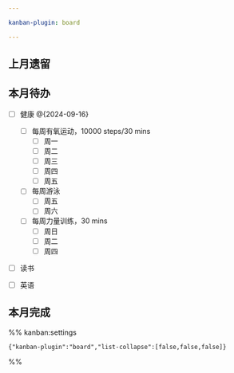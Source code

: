 ```yaml
---

kanban-plugin: board

---
```


## 上月遗留



## 本月待办

- [ ] 健康 @{2024-09-16} 
	- [ ] 每周有氧运动，10000 steps/30 mins
		- [ ] 周一 
		- [ ] 周二
		- [ ] 周三
		- [ ] 周四 
		- [ ] 周五
	- [ ] 每周游泳
		- [ ] 周五
		- [ ] 周六
	- [ ] 每周力量训练，30 mins
		- [ ] 周日 
		- [ ] 周二
		- [ ] 周四
- [ ] 读书
- [ ] 英语


## 本月完成





%% kanban:settings
```
{"kanban-plugin":"board","list-collapse":[false,false,false]}
```
%%